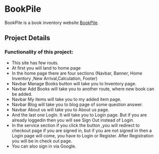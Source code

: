 # BookPile

BookPile is a book inventory website [BookPile](https://github.com/facebook/create-react-app).

 ## Project Details

 ### Functionality of this project:
* This site has few routs.
* At first you will land to home page
* In the home page there are four sections (Navbar, Banner, Home Inventory ,New Arrival,Calculation, Footer)
* Navbar Manage Books button will take you to Inventory page.
* Navbar Add Books will take you to another route, where new book can be added.
* Navbar My items will take you to my added item page.
* Navbar Blog will take you to blog page of some question answer.
* Navbar About us will take you to About us page.
* And the last one LogIn. It will take you to Login page. But if you are already loggedin then you will see Sign Out instead of Login. 
* In the service section if you click the button ,you will redirect to checkout page if you are signed in, but if you are not signed in then a Login page will come, you have to Login or Register. After Registration you will be in check out page.
* You can also sign in via Google.


